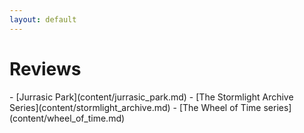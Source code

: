 ```yaml
---
layout: default
---
```

<div class="card text-white bg-primary mb-3 container text-center" markdown="1" >
<h1>Reviews</h1>
- [Jurrasic Park](content/jurrasic_park.md)
- [The Stormlight Archive Series](content/stormlight_archive.md)
- [The Wheel of Time series](content/wheel_of_time.md)
</div>
